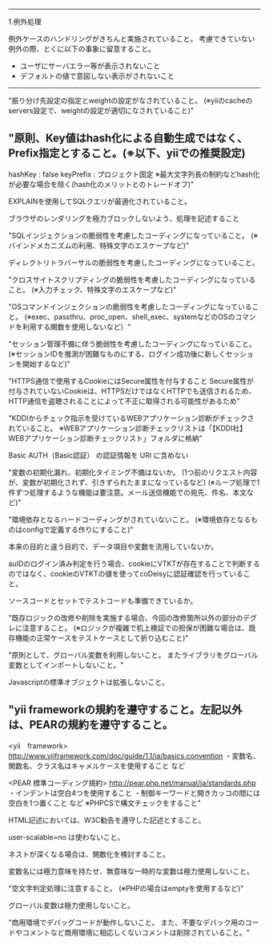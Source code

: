 ----
1.例外処理

例外ケースのハンドリングがきちんと実施されていること。
考慮できていない例外の際、とくに以下の事象に留意すること。
- ユーザにサーバエラー等が表示されないこと
- デフォルトの値で意図しない表示がされないこと

----

"振り分け先設定の指定とweightの設定がなされていること。
(※yiiのcacheのservers設定で、weightの設定が適切になされていること)"

"原則、Key値はhash化による自動生成ではなく、Prefix指定とすること。(※以下、yiiでの推奨設定)
---
hashKey : false
keyPrefix : プロジェクト固定
※最大文字列長の制約などhash化が必要な場合を除く(hash化のメリットとのトレードオフ)"

EXPLAINを使用してSQLクエリが最適化されていること。

ブラウザのレンダリングを極力ブロックしないよう、処理を記述すること

"SQLインジェクションの脆弱性を考慮したコーディングになっていること。
(※バインドメカニズムの利用、特殊文字のエスケープなど)"

ディレクトリトラバーサルの脆弱性を考慮したコーディングになっていること。

"クロスサイトスクリプティングの脆弱性を考慮したコーディングになっていること。
(※入力チェック、特殊文字のエスケープなど)"

"OSコマンドインジェクションの脆弱性を考慮したコーディングになっていること。
(※exec、passthru、proc_open、shell_exec、systemなどのOSのコマンドを利用する関数を使用しないなど）"

"セッション管理不備に伴う脆弱性を考慮したコーディングになっていること。
(※セッションIDを推測が困難なものにする、ログイン成功後に新しくセッションを開始するなど)"

"HTTPS通信で使用するCookieにはSecure属性を付与すること
Secure属性が付与されていないCookieは、HTTPSだけではなくHTTPでも送信されるため、HTTP通信を盗聴されることによって不正に取得される可能性があるため"

"KDDIからチェック指示を受けているWEBアプリケーション診断がチェックされていること。
※WEBアプリケーション診断チェックリストは「【KDDI社】WEBアプリケーション診断チェックリスト」フォルダに格納"

Basic AUTH（Basic認証） の認証情報を URI に含めない

"変数の初期化漏れ、初期化タイミング不備はないか。
(1つ前のリクエスト内容が、変数が初期化されず、引きずられたままになっているなど)
(※ループ処理で1件ずつ処理するような機能は要注意。メール送信機能での宛先、件名、本文など)"

"環境依存となるハードコーディングがされていないこと。
(※環境依存となるものはconfigで定義する作りにすること)"

本来の目的と違う目的で、データ項目や変数を流用していないか。

auIDのログイン済み判定を行う場合、cookieにVTKTが存在することで判断するのではなく、cookieのVTKTの値を使ってcoDeisyに認証確認を行っていること。

ソースコードとセットでテストコードも準備できているか。

"既存ロジックの改修や削除を実施する場合、今回の改修箇所以外の部分のデグレに注意すること。
(※ロジックが複雑で机上検証での担保が困難な場合は、既存機能の正常ケースをテストケースとして折り込むこと)"

"原則として、グローバル変数を利用しないこと。
またライブラリをグローバル変数としてインポートしないこと。"

Javascriptの標準オブジェクトは拡張しないこと。

"yii frameworkの規約を遵守すること。左記以外は、PEARの規約を遵守すること。
---
<yii　framework>
http://www.yiiframework.com/doc/guide/1.1/ja/basics.convention
・変数名、関数名、クラス名はキャメルケースを使用すること など

<PEAR 標準コーディング規約>
http://pear.php.net/manual/ja/standards.php
・インデントは空白4つを使用すること
・制御キーワードと開きカッコの間には空白を1つ置くこと など
※PHPCSで構文チェックをすること"

HTML記述においては、W3C勧告を遵守した記述とすること。

user-scalable=no は使わないこと。

ネストが深くなる場合は、関数化を検討すること。

変数名には極力意味を持たせ、無意味な一時的な変数は極力使用しないこと。

"空文字判定処理に注意すること。
(※PHPの場合はemptyを使用するなど)"

グローバル変数は極力使用しないこと。

"商用環境でデバッグコードが動作しないこと。
また、不要なデバック用のコードやコメントなど商用環境に相応しくないコメントは削除されていること。"
